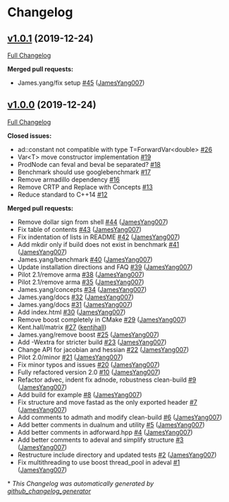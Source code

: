 # Changelog

## [v1.0.1](https://github.com/JamesYang007/FastAD/tree/v1.0.1) (2019-12-24)

[Full Changelog](https://github.com/JamesYang007/FastAD/compare/v1.0.0...v1.0.1)

**Merged pull requests:**

- James.yang/fix setup [\#45](https://github.com/JamesYang007/FastAD/pull/45) ([JamesYang007](https://github.com/JamesYang007))

## [v1.0.0](https://github.com/JamesYang007/FastAD/tree/v1.0.0) (2019-12-24)

[Full Changelog](https://github.com/JamesYang007/FastAD/compare/9a33ff57b96985752aff80b24e554d1de5fdcb1f...v1.0.0)

**Closed issues:**

- ad::constant not compatible with type T=ForwardVar\<double\> [\#26](https://github.com/JamesYang007/FastAD/issues/26)
- Var\<T\> move constructor implementation [\#19](https://github.com/JamesYang007/FastAD/issues/19)
- ProdNode can feval and beval be separated? [\#18](https://github.com/JamesYang007/FastAD/issues/18)
- Benchmark should use googlebenchmark [\#17](https://github.com/JamesYang007/FastAD/issues/17)
- Remove armadillo dependency [\#16](https://github.com/JamesYang007/FastAD/issues/16)
- Remove CRTP and Replace with Concepts [\#13](https://github.com/JamesYang007/FastAD/issues/13)
- Reduce standard to C++14 [\#12](https://github.com/JamesYang007/FastAD/issues/12)

**Merged pull requests:**

- Remove dollar sign from shell [\#44](https://github.com/JamesYang007/FastAD/pull/44) ([JamesYang007](https://github.com/JamesYang007))
- Fix table of contents [\#43](https://github.com/JamesYang007/FastAD/pull/43) ([JamesYang007](https://github.com/JamesYang007))
- Fix indentation of lists in README [\#42](https://github.com/JamesYang007/FastAD/pull/42) ([JamesYang007](https://github.com/JamesYang007))
- Add mkdir only if build does not exist in benchmark [\#41](https://github.com/JamesYang007/FastAD/pull/41) ([JamesYang007](https://github.com/JamesYang007))
- James.yang/benchmark [\#40](https://github.com/JamesYang007/FastAD/pull/40) ([JamesYang007](https://github.com/JamesYang007))
- Update installation directions and FAQ [\#39](https://github.com/JamesYang007/FastAD/pull/39) ([JamesYang007](https://github.com/JamesYang007))
- Pilot 2.1/remove arma [\#38](https://github.com/JamesYang007/FastAD/pull/38) ([JamesYang007](https://github.com/JamesYang007))
- Pilot 2.1/remove arma [\#35](https://github.com/JamesYang007/FastAD/pull/35) ([JamesYang007](https://github.com/JamesYang007))
- James.yang/concepts [\#34](https://github.com/JamesYang007/FastAD/pull/34) ([JamesYang007](https://github.com/JamesYang007))
- James.yang/docs [\#32](https://github.com/JamesYang007/FastAD/pull/32) ([JamesYang007](https://github.com/JamesYang007))
- James.yang/docs [\#31](https://github.com/JamesYang007/FastAD/pull/31) ([JamesYang007](https://github.com/JamesYang007))
- Add index.html [\#30](https://github.com/JamesYang007/FastAD/pull/30) ([JamesYang007](https://github.com/JamesYang007))
- Remove boost completely in CMake [\#29](https://github.com/JamesYang007/FastAD/pull/29) ([JamesYang007](https://github.com/JamesYang007))
- Kent.hall/matrix [\#27](https://github.com/JamesYang007/FastAD/pull/27) ([kentjhall](https://github.com/kentjhall))
- James.yang/remove boost [\#25](https://github.com/JamesYang007/FastAD/pull/25) ([JamesYang007](https://github.com/JamesYang007))
- Add -Wextra for stricter build [\#23](https://github.com/JamesYang007/FastAD/pull/23) ([JamesYang007](https://github.com/JamesYang007))
- Change API for jacobian and hessian [\#22](https://github.com/JamesYang007/FastAD/pull/22) ([JamesYang007](https://github.com/JamesYang007))
- Pilot 2.0/minor [\#21](https://github.com/JamesYang007/FastAD/pull/21) ([JamesYang007](https://github.com/JamesYang007))
- Fix minor typos and issues [\#20](https://github.com/JamesYang007/FastAD/pull/20) ([JamesYang007](https://github.com/JamesYang007))
- Fully refactored version 2.0 [\#10](https://github.com/JamesYang007/FastAD/pull/10) ([JamesYang007](https://github.com/JamesYang007))
- Refactor advec, indent fix adnode, robustness clean-build [\#9](https://github.com/JamesYang007/FastAD/pull/9) ([JamesYang007](https://github.com/JamesYang007))
- Add build for example [\#8](https://github.com/JamesYang007/FastAD/pull/8) ([JamesYang007](https://github.com/JamesYang007))
- Fix structure and move fastad as the only exported header [\#7](https://github.com/JamesYang007/FastAD/pull/7) ([JamesYang007](https://github.com/JamesYang007))
- Add comments to admath and modify clean-build [\#6](https://github.com/JamesYang007/FastAD/pull/6) ([JamesYang007](https://github.com/JamesYang007))
- Add better comments in dualnum and utility [\#5](https://github.com/JamesYang007/FastAD/pull/5) ([JamesYang007](https://github.com/JamesYang007))
- Add better comments in adforward.hpp [\#4](https://github.com/JamesYang007/FastAD/pull/4) ([JamesYang007](https://github.com/JamesYang007))
- Add better comments to adeval and simplify structure [\#3](https://github.com/JamesYang007/FastAD/pull/3) ([JamesYang007](https://github.com/JamesYang007))
- Restructure include directory and updated tests [\#2](https://github.com/JamesYang007/FastAD/pull/2) ([JamesYang007](https://github.com/JamesYang007))
- Fix multithreading to use boost thread\_pool in adeval [\#1](https://github.com/JamesYang007/FastAD/pull/1) ([JamesYang007](https://github.com/JamesYang007))



\* *This Changelog was automatically generated by [github_changelog_generator](https://github.com/github-changelog-generator/github-changelog-generator)*
